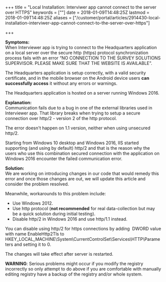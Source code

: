 +++
title = "Local Installation: Interviwer app cannot connect to the server over HTTPS"
keywords = [""]
date = 2018-01-09T14:48:25Z
lastmod = 2018-01-09T14:48:25Z
aliases = ["/customer/portal/articles/2914430-local-installation-interviwer-app-cannot-connect-to-the-server-over-https"]

+++

**Symptoms:**  
When Interviewer app is trying to connect to the Headquarters
application on a local server over the secure http (https) protocol
synchronization process fails with an error “NO CONNECTION TO THE SURVEY
SOLUTIONS SUPERVISOR. PLEASE MAKE SURE THAT THE WEBSITE IS AVAILABLE”.  
  
The Headquarters application is setup correctly, with a valid security
certificate, and in the mobile browser on the Android device users **can
successfully access** it without any errors or warnings.  
  
The Headquarters application is hosted on a server running Windows 2016.  
  
**Explanation:**  
Communication fails due to a bug in one of the external libraries used
in Interviewer app. That library breaks when trying to setup a secure
connection over http/2 - version 2 of the http protocol.  
  
The error doesn't happen on 1.1 version, neither when using unsecured
http/2.  
  
Starting from Windows 10 desktop and Windows 2016, IIS started
supporting (and using by default) http/2 and that is the reason why the
users who use this combination secured connection with the application
on Windows 2016 encounter the failed communication error.  
  
**Solution:**  
We are working on introducing changes in our code that would remedy this
error and once those changes are out, we will update this article and
consider the problem resolved.  
  
Meanwhile, workarounds to this problem include:

- Use Windows 2012.
- Use http protocol (**not recommended** for real data-collection but
    may be a quick solution during initial testing).
- Disable http/2 in Windows 2016 and use http/1.1 instead.

  
You can disable using http/2 for https connections by adding  DWORD
value with name EnableHttp2Tls to
HKEY\_LOCAL\_MACHINE\\System\\CurrentControlSet\\Services\\HTTP\\Parameters
and setting it to 0.  
  
The changes will take effect after server is restarted.  
  
**WARNING**: Serious problems might occur if you modify the registry
incorrectly so only attempt to do above if you are comfortable with
manually editing registry have a backup of the registry and/or whole
system.
